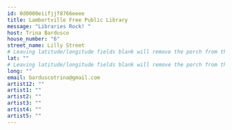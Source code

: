```yaml
---
id: 0d0000eiifjjf8766eeee
title: Lambertville Free Public Library
message: "Libraries Rock! "
host: Trina Bardusco
house_number: "6"
street_name: Lilly Street
# Leaving latitude/longitude fields blank will remove the porch from the Porchfest map.
lat: ""
# Leaving latitude/longitude fields blank will remove the porch from the Porchfest map.
long: ""
email: barduscotrina@gmail.com
artist12: ""
artist1: ""
artist2: ""
artist3: ""
artist4: ""
artist5: ""
---
```

